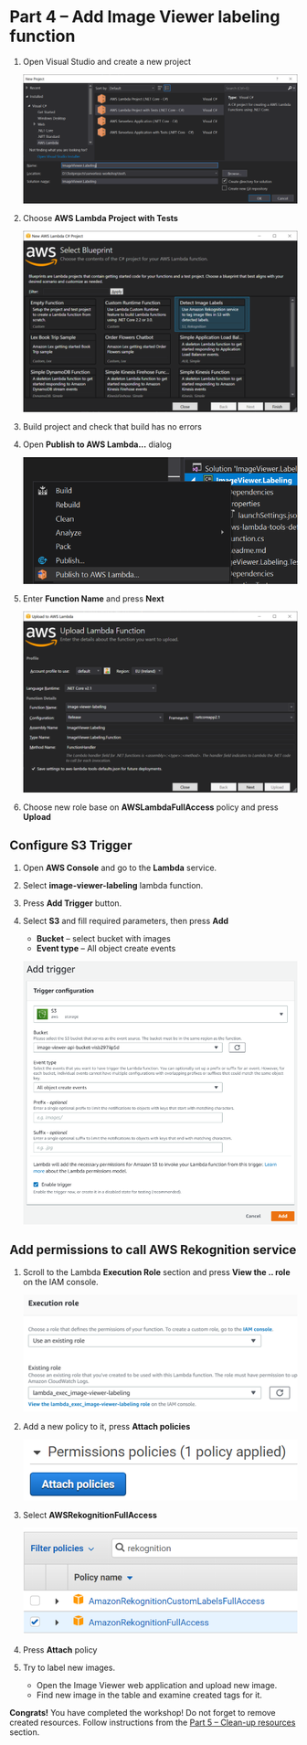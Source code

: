 # Part 4 – Add Image Viewer labeling function

1. Open Visual Studio and create a new project

     ![alt text](1.png)

2. Choose **AWS Lambda Project with Tests**

     ![alt text](2.png)

3. Build project and check that build has no errors
4. Open **Publish to AWS Lambda...** dialog

     ![alt text](3.png)

5. Enter **Function Name** and press **Next**

     ![alt text](4.png)

6. Choose new role base on **AWSLambdaFullAccess** policy and press **Upload**

## Configure S3 Trigger

1. Open **AWS Console** and go to the **Lambda** service.
2. Select **image-viewer-labeling** lambda function.
3. Press **Add Trigger** button.
4. Select **S3** and fill required parameters, then press **Add**
    - **Bucket** – select bucket with images
    - **Event type** – All object create events

     ![alt text](5.png)

## Add permissions to call AWS Rekognition service

1. Scroll to the Lambda **Execution Role** section and press **View the .. role** on the IAM console.

     ![alt text](6.png)

2. Add a new policy to it, press **Attach policies**

     ![alt text](7.png)

3. Select **AWSRekognitionFullAccess**

     ![alt text](8.png)

4. Press **Attach** policy

5. Try to label new images.
    - Open the Image Viewer web application and upload new image.
    - Find new image in the table and examine created tags for it.

**Congrats!** You have completed the workshop! Do not forget to remove created resources. Follow instructions from the [Part 5 – Clean-up resources](../part5/part.md) section.
